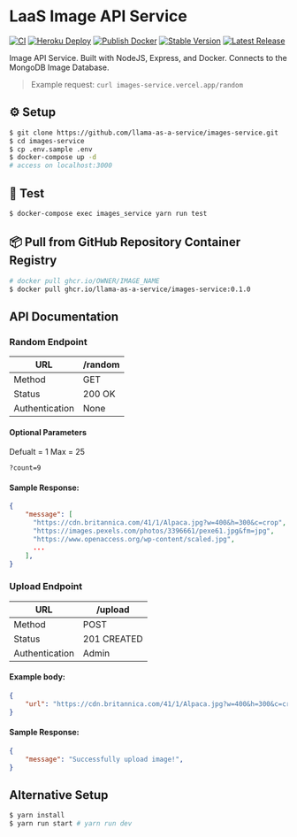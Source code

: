 # LaaS Image API Service

[![CI](https://github.com/llama-as-a-service/images-service/actions/workflows/ci.yml/badge.svg?branch=main)](https://github.com/llama-as-a-service/images-service/actions/workflows/ci.yml) [![Heroku Deploy](https://github.com/llama-as-a-service/images-service/actions/workflows/heroku-deploy.yml/badge.svg?branch=main)](https://github.com/llama-as-a-service/images-service/actions/workflows/heroku-deploy.yml) [![Publish Docker](https://github.com/llama-as-a-service/images-service/actions/workflows/publish-to-ghcr.yml/badge.svg?branch=main)](https://github.com/llama-as-a-service/images-service/actions/workflows/publish-to-ghcr.yml) [![Stable Version](https://img.shields.io/github/v/tag/llama-as-a-service/images-service)](https://img.shields.io/github/v/tag/llama-as-a-service/images-service) [![Latest Release](https://img.shields.io/github/v/release/llama-as-a-service/images-service?color=%233D9970)](https://img.shields.io/github/v/tag/llama-as-a-service/images-service?color=%233D9970)

Image API Service. Built with NodeJS, Express, and Docker. Connects to the MongoDB Image Database.

> Example request: `curl images-service.vercel.app/random`

## ⚙️ Setup
```sh
$ git clone https://github.com/llama-as-a-service/images-service.git
$ cd images-service
$ cp .env.sample .env
$ docker-compose up -d
# access on localhost:3000
```

## 🧪 Test
```sh
$ docker-compose exec images_service yarn run test
```

## 📦 Pull from GitHub Repository Container Registry
```sh
# docker pull ghcr.io/OWNER/IMAGE_NAME
$ docker pull ghcr.io/llama-as-a-service/images-service:0.1.0
```

## API Documentation

### Random Endpoint

| URL            | /random |
|----------------|---------|
| Method         | GET     |
| Status         | 200 OK  |
| Authentication | None    |

#### Optional Parameters
Defualt = 1
Max = 25
```
?count=9
```

#### Sample Response:
```json
{
    "message": [
      "https://cdn.britannica.com/41/1/Alpaca.jpg?w=400&h=300&c=crop",
      "https://images.pexels.com/photos/3396661/pexe61.jpg&fm=jpg",
      "https://www.openaccess.org/wp-content/scaled.jpg",
      ...
    ],
}
```

### Upload Endpoint

| URL            | /upload     |
|----------------|-------------|
| Method         | POST        |
| Status         | 201 CREATED |
| Authentication | Admin       |

#### Example body:
```json
{
    "url": "https://cdn.britannica.com/41/1/Alpaca.jpg?w=400&h=300&c=crop",
}
```

#### Sample Response:
```json
{
    "message": "Successfully upload image!",
}
```

## Alternative Setup
```sh
$ yarn install
$ yarn run start # yarn run dev
```